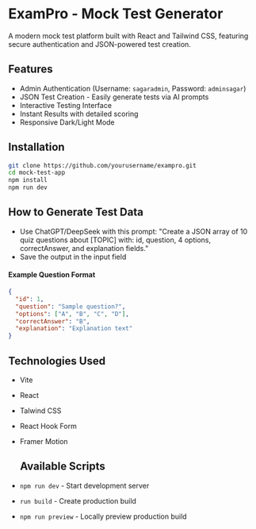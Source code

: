 # ExamPro - Mock Test Generator

A modern mock test platform built with React and Tailwind CSS, featuring secure authentication and JSON-powered test creation.

## Features
- Admin Authentication (Username: `sagaradmin`, Password: `adminsagar`)
- JSON Test Creation - Easily generate tests via AI prompts
- Interactive Testing Interface
- Instant Results with detailed scoring
- Responsive Dark/Light Mode

## Installation
```bash
git clone https://github.com/yourusername/exampro.git
cd mock-test-app
npm install
npm run dev
```
## How to Generate Test Data

- Use ChatGPT/DeepSeek with this prompt:
"Create a JSON array of 10 quiz questions about [TOPIC] with: id, question, 4 options, correctAnswer, and explanation fields."
- Save the output in the input field


#### Example Question Format
```json
{
  "id": 1,
  "question": "Sample question?",
  "options": ["A", "B", "C", "D"],
  "correctAnswer": "B",
  "explanation": "Explanation text"
}
```
## Technologies Used
- Vite
- React
- Talwind CSS
- React Hook Form
- Framer Motion

  ## Available Scripts
- ```npm run dev``` - Start development server
- ```run build``` - Create production build
- ```npm run preview``` - Locally preview production build
